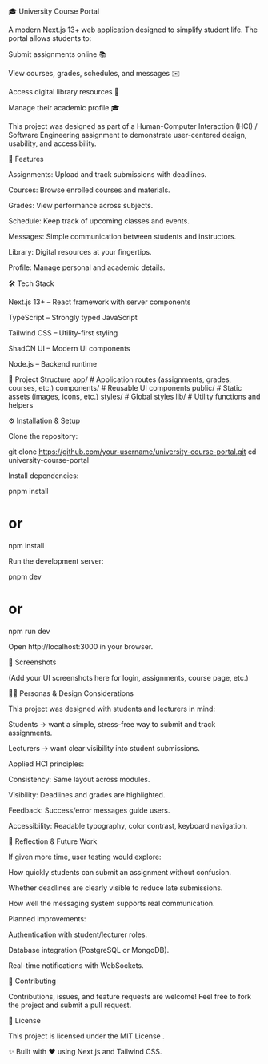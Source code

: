 

🎓 University Course Portal

A modern Next.js 13+ web application designed to simplify student life. The portal allows students to:

Submit assignments online 📚

View courses, grades, schedules, and messages ✉️

Access digital library resources 📖

Manage their academic profile 🎓

This project was designed as part of a Human-Computer Interaction (HCI) / Software Engineering assignment to demonstrate user-centered design, usability, and accessibility.

🚀 Features

Assignments: Upload and track submissions with deadlines.

Courses: Browse enrolled courses and materials.

Grades: View performance across subjects.

Schedule: Keep track of upcoming classes and events.

Messages: Simple communication between students and instructors.

Library: Digital resources at your fingertips.

Profile: Manage personal and academic details.

🛠️ Tech Stack

Next.js 13+
 – React framework with server components

TypeScript
 – Strongly typed JavaScript

Tailwind CSS
 – Utility-first styling

ShadCN UI
 – Modern UI components

Node.js
 – Backend runtime

📂 Project Structure
app/               # Application routes (assignments, grades, courses, etc.)
components/        # Reusable UI components
public/            # Static assets (images, icons, etc.)
styles/            # Global styles
lib/               # Utility functions and helpers

⚙️ Installation & Setup

Clone the repository:

git clone https://github.com/your-username/university-course-portal.git
cd university-course-portal


Install dependencies:

pnpm install
# or
npm install


Run the development server:

pnpm dev
# or
npm run dev


Open http://localhost:3000
 in your browser.

🎨 Screenshots

(Add your UI screenshots here for login, assignments, course page, etc.)

👩‍🎓 Personas & Design Considerations

This project was designed with students and lecturers in mind:

Students → want a simple, stress-free way to submit and track assignments.

Lecturers → want clear visibility into student submissions.

Applied HCI principles:

Consistency: Same layout across modules.

Visibility: Deadlines and grades are highlighted.

Feedback: Success/error messages guide users.

Accessibility: Readable typography, color contrast, keyboard navigation.

🧪 Reflection & Future Work

If given more time, user testing would explore:

How quickly students can submit an assignment without confusion.

Whether deadlines are clearly visible to reduce late submissions.

How well the messaging system supports real communication.

Planned improvements:

Authentication with student/lecturer roles.

Database integration (PostgreSQL or MongoDB).

Real-time notifications with WebSockets.

🤝 Contributing

Contributions, issues, and feature requests are welcome!
Feel free to fork the project and submit a pull request.

📜 License

This project is licensed under the MIT License
.

✨ Built with ❤️ using Next.js and Tailwind CSS.
